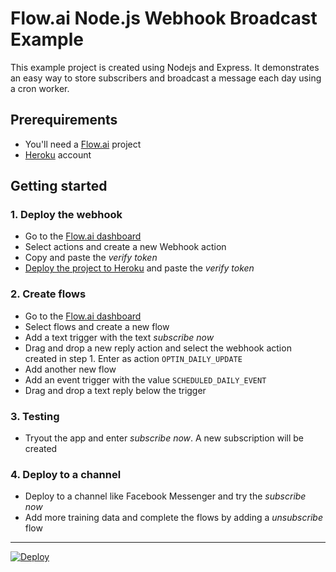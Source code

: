 # Flow.ai Node.js Webhook Broadcast Example

This example project is created using Nodejs and Express. It demonstrates an easy way to store subscribers and broadcast a message each day using a cron worker. 

## Prerequirements
- You'll need a [Flow.ai](https://app.flow.ai) project
- [Heroku](https://heroku.com) account

## Getting started

### 1. Deploy the webhook
- Go to the [Flow.ai dashboard](https://app.flow.ai)
- Select actions and create a new Webhook action
- Copy and paste the *verify token*
- [Deploy the project to Heroku](https://heroku.com/deploy) and paste the *verify token*

### 2. Create flows
- Go to the [Flow.ai dashboard](https://app.flow.ai)
- Select flows and create a new flow
- Add a text trigger with the text *subscribe now*
- Drag and drop a new reply action and select the webhook action created in step 1. Enter as action `OPTIN_DAILY_UPDATE`
- Add another new flow 
- Add an event trigger with the value `SCHEDULED_DAILY_EVENT`
- Drag and drop a text reply below the trigger

### 3. Testing
- Tryout the app and enter *subscribe now*. A new subscription will be created

### 4. Deploy to a channel
- Deploy to a channel like Facebook Messenger and try the *subscribe now* 
- Add more training data and complete the flows by adding a *unsubscribe* flow

---

[![Deploy](https://www.herokucdn.com/deploy/button.png)](https://heroku.com/deploy)
